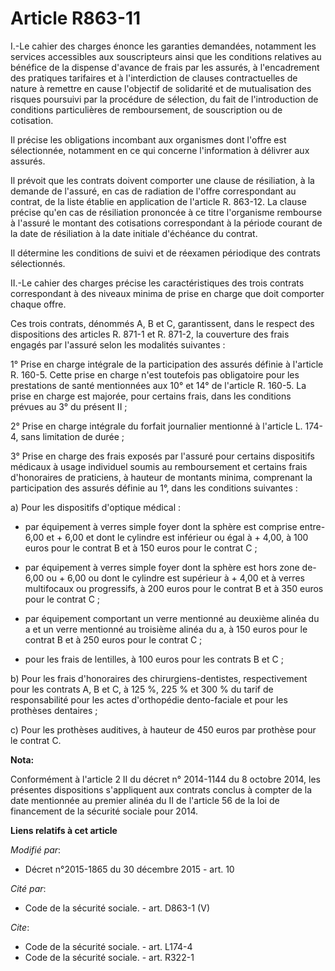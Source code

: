 # Article R863-11

I.-Le cahier des charges énonce les garanties demandées, notamment les services accessibles aux souscripteurs ainsi que les
conditions relatives au bénéfice de la dispense d'avance de frais par les assurés, à l'encadrement des pratiques tarifaires
et à l'interdiction de clauses contractuelles de nature à remettre en cause l'objectif de solidarité et de mutualisation des
risques poursuivi par la procédure de sélection, du fait de l'introduction de conditions particulières de remboursement, de
souscription ou de cotisation. 

Il précise les obligations incombant aux organismes dont l'offre est sélectionnée, notamment en ce qui concerne l'information
à délivrer aux assurés. 

Il prévoit que les contrats doivent comporter une clause de résiliation, à la demande de l'assuré, en cas de radiation de
l'offre correspondant au contrat, de la liste établie en application de l'article R. 863-12. La clause précise qu'en cas de
résiliation prononcée à ce titre l'organisme rembourse à l'assuré le montant des cotisations correspondant à la période
courant de la date de résiliation à la date initiale d'échéance du contrat. 

Il détermine les conditions de suivi et de réexamen périodique des contrats sélectionnés. 

II.-Le cahier des charges précise les caractéristiques des trois contrats correspondant à des niveaux minima de prise en
charge que doit comporter chaque offre. 

Ces trois contrats, dénommés A, B et C, garantissent, dans le respect des dispositions des articles R. 871-1 et R. 871-2, la
couverture des frais engagés par l'assuré selon les modalités suivantes : 

1° Prise en charge intégrale de la participation des assurés définie à l'article R. 160-5. Cette prise en charge n'est
toutefois pas obligatoire pour les prestations de santé mentionnées aux 10° et 14° de l'article R. 160-5. La prise en charge
est majorée, pour certains frais, dans les conditions prévues au 3° du présent II ; 

2° Prise en charge intégrale du forfait journalier mentionné à l'article L. 174-4, sans limitation de durée ; 

3° Prise en charge des frais exposés par l'assuré pour certains dispositifs médicaux à usage individuel soumis au
remboursement et certains frais d'honoraires de praticiens, à hauteur de montants minima, comprenant la participation des
assurés définie au 1°, dans les conditions suivantes : 

a) Pour les dispositifs d'optique médical :

- par équipement à verres simple foyer dont la sphère est comprise entre-6,00 et + 6,00 et dont le cylindre est inférieur ou
égal à + 4,00, à 100 euros pour le contrat B et à 150 euros pour le contrat C ;

- par équipement à verres simple foyer dont la sphère est hors zone de-6,00 ou + 6,00 ou dont le cylindre est supérieur à +
4,00 et à verres multifocaux ou progressifs, à 200 euros pour le contrat B et à 350 euros pour le contrat C ;

- par équipement comportant un verre mentionné au deuxième alinéa du a et un verre mentionné au troisième alinéa du a, à 150
euros pour le contrat B et à 250 euros pour le contrat C ;

- pour les frais de lentilles, à 100 euros pour les contrats B et C ; 

b) Pour les frais d'honoraires des chirurgiens-dentistes, respectivement pour les contrats A, B et C, à 125 %, 225 % et 300 %
du tarif de responsabilité pour les actes d'orthopédie dento-faciale et pour les prothèses dentaires ; 

c) Pour les prothèses auditives, à hauteur de 450 euros par prothèse pour le contrat C.

**Nota:**

Conformément à l'article 2 II du décret n° 2014-1144 du 8 octobre 2014, les présentes dispositions s'appliquent aux contrats
conclus à compter de la date mentionnée au premier alinéa du II de l'article 56 de la loi de financement de la sécurité
sociale pour 2014.

**Liens relatifs à cet article**

_Modifié par_:

  - Décret n°2015-1865 du 30 décembre 2015 - art. 10

_Cité par_:

  - Code de la sécurité sociale. - art. D863-1 (V)

_Cite_:

  - Code de la sécurité sociale. - art. L174-4
  - Code de la sécurité sociale. - art. R322-1
